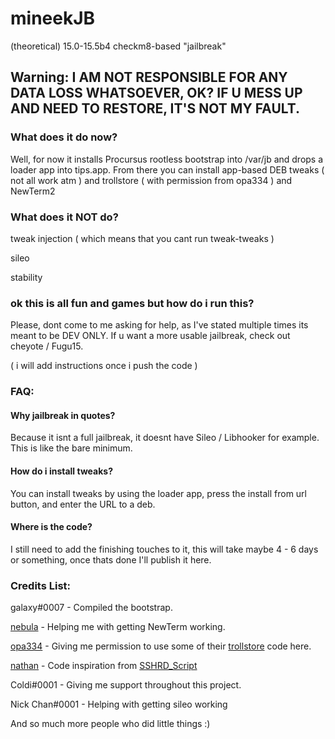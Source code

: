 # mineekJB
(theoretical) 15.0-15.5b4 checkm8-based "jailbreak"

## Warning: I AM NOT RESPONSIBLE FOR ANY DATA LOSS WHATSOEVER, OK? IF U MESS UP AND NEED TO RESTORE, IT'S NOT MY FAULT.

### What does it do now?
Well, for now it installs Procursus rootless bootstrap into /var/jb and drops a loader app into tips.app. From there you can install app-based DEB tweaks ( not all work atm ) and trollstore ( with permission from opa334 ) and NewTerm2

### What does it NOT do?
tweak injection ( which means that you cant run tweak-tweaks )

sileo

stability

### ok this is all fun and games but how do i run this?
Please, dont come to me asking for help, as I've stated multiple times its meant to be DEV ONLY. If u want a more usable jailbreak, check out cheyote / Fugu15.

( i will add instructions once i push the code )

### FAQ:
#### Why jailbreak in quotes?
Because it isnt a full jailbreak, it doesnt have Sileo / Libhooker for example. This is like the bare minimum.

#### How do i install tweaks?
You can install tweaks by using the loader app, press the install from url button, and enter the URL to a deb.

#### Where is the code?
I still need to add the finishing touches to it, this will take maybe 4 - 6 days or something, once thats done I'll publish it here.

### Credits List:
galaxy#0007 - Compiled the bootstrap.

[nebula](https://github.com/itsnebulalol/) - Helping me with getting NewTerm working.

[opa334](https://github.com/opa334/) - Giving me permission to use some of their [trollstore](https://github.com/opa334/TrollStore) code here.

[nathan](https://github.com/verygenericname) - Code inspiration from [SSHRD_Script](https://github.com/verygenericname/SSHRD_Script)

Coldi#0001 - Giving me support throughout this project.

Nick Chan#0001 - Helping with getting sileo working

And so much more people who did little things :)
